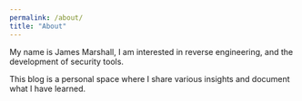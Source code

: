 ```yaml
---
permalink: /about/
title: "About"
---
```


My name is James Marshall, I am interested in reverse engineering, and the development of security tools.

This blog is a personal space where I share various insights and document what I have learned.




